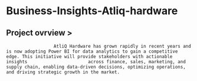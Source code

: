 # Business-Insights-Atliq-hardware

## Project ovrview >

                      AtliQ Hardware has grown rapidly in recent years and is now adopting Power BI for data analytics to gain a competitive edge. This initiative will provide stakeholders with actionable insights                       across finance, sales, marketing, and supply chain, enabling data-driven decisions, optimizing operations, and driving strategic growth in the market.


              
                      
